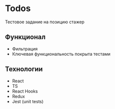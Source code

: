 [//]: # (![preview]&#40;https://github.com/pv18/gallery-react/blob/master/public/img/preview.jpg&#41;)
# Todos

Тестовое задание на позицию стажер

## Функционал

* Фильтрация
* Ключевая функциональность покрыта тестами

## Технологии

* React
* TS
* React Hooks
* Redux
* Jest (unit tests)